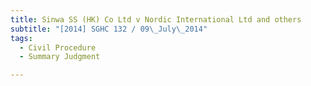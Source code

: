 ```yaml
---
title: Sinwa SS (HK) Co Ltd v Nordic International Ltd and others 
subtitle: "[2014] SGHC 132 / 09\_July\_2014"
tags:
  - Civil Procedure
  - Summary Judgment

---
```


